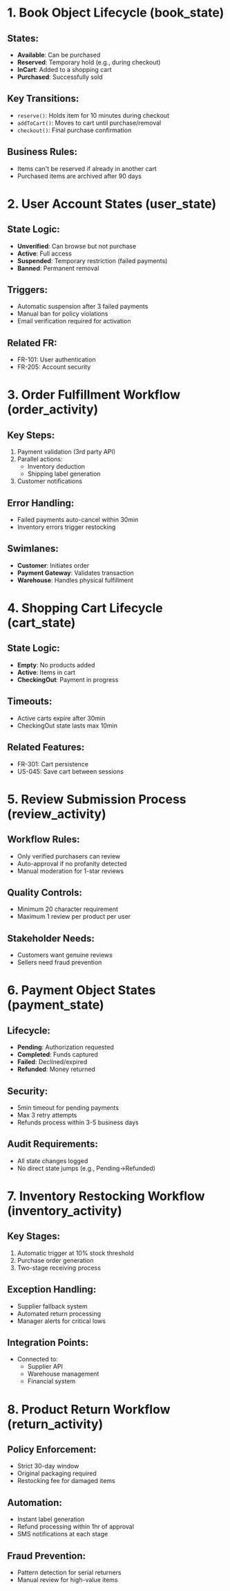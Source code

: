# 1. Book Object Lifecycle (book_state)

## States:
- **Available**: Can be purchased
- **Reserved**: Temporary hold (e.g., during checkout)
- **InCart**: Added to a shopping cart
- **Purchased**: Successfully sold

## Key Transitions:
- `reserve()`: Holds item for 10 minutes during checkout
- `addToCart()`: Moves to cart until purchase/removal
- `checkout()`: Final purchase confirmation

## Business Rules:
- Items can't be reserved if already in another cart
- Purchased items are archived after 90 days

# 2. User Account States (user_state)

## State Logic:
- **Unverified**: Can browse but not purchase
- **Active**: Full access
- **Suspended**: Temporary restriction (failed payments)
- **Banned**: Permanent removal

## Triggers:
- Automatic suspension after 3 failed payments
- Manual ban for policy violations
- Email verification required for activation

## Related FR:
- FR-101: User authentication
- FR-205: Account security

# 3. Order Fulfillment Workflow (order_activity)

## Key Steps:
1. Payment validation (3rd party API)
2. Parallel actions:
   - Inventory deduction
   - Shipping label generation
3. Customer notifications

## Error Handling:
- Failed payments auto-cancel within 30min
- Inventory errors trigger restocking

## Swimlanes:
- **Customer**: Initiates order
- **Payment Gateway**: Validates transaction
- **Warehouse**: Handles physical fulfillment

# 4. Shopping Cart Lifecycle (cart_state)

## State Logic:
- **Empty**: No products added
- **Active**: Items in cart
- **CheckingOut**: Payment in progress

## Timeouts:
- Active carts expire after 30min
- CheckingOut state lasts max 10min

## Related Features:
- FR-301: Cart persistence
- US-045: Save cart between sessions

# 5. Review Submission Process (review_activity)

## Workflow Rules:
- Only verified purchasers can review
- Auto-approval if no profanity detected
- Manual moderation for 1-star reviews

## Quality Controls:
- Minimum 20 character requirement
- Maximum 1 review per product per user

## Stakeholder Needs:
- Customers want genuine reviews
- Sellers need fraud prevention

# 6. Payment Object States (payment_state)

## Lifecycle:
- **Pending**: Authorization requested
- **Completed**: Funds captured
- **Failed**: Declined/expired
- **Refunded**: Money returned

## Security:
- 5min timeout for pending payments
- Max 3 retry attempts
- Refunds process within 3-5 business days

## Audit Requirements:
- All state changes logged
- No direct state jumps (e.g., Pending→Refunded)


# 7. Inventory Restocking Workflow (inventory_activity)

## Key Stages:
1. Automatic trigger at 10% stock threshold
2. Purchase order generation
3. Two-stage receiving process

## Exception Handling:
- Supplier fallback system
- Automated return processing
- Manager alerts for critical lows

## Integration Points:
- Connected to:
  - Supplier API
  - Warehouse management
  - Financial system

# 8. Product Return Workflow (return_activity)

## Policy Enforcement:
- Strict 30-day window
- Original packaging required
- Restocking fee for damaged items

## Automation:
- Instant label generation
- Refund processing within 1hr of approval
- SMS notifications at each stage

## Fraud Prevention:
- Pattern detection for serial returners
- Manual review for high-value items

